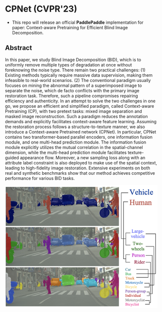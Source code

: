 # CPNet (CVPR'23)

* This repo will release an official **PaddlePaddle** implementation for paper: Context-aware Pretraining for Efficient Blind Image Decomposition.

## Abstract
In this paper, we study Blind Image Decomposition (BID), which is to uniformly remove multiple types of degradation at once without foreknowing the noise type. There remain two practical challenges: (1) Existing methods typically require massive data supervision, making them infeasible to real-world scenarios. (2) The conventional paradigm usually focuses on mining the abnormal pattern of a superimposed image to separate the noise, which de facto conflicts with the primary image restoration task. Therefore, such a pipeline compromises repairing efficiency and authenticity. In an attempt to solve the two challenges in one go, we propose an efficient and simplified paradigm, called Context-aware Pretraining (CP), with two pretext tasks: mixed image separation and masked image reconstruction. Such a paradigm reduces the annotation demands and explicitly facilitates context-aware feature learning. Assuming the restoration process follows a structure-to-texture manner, we also introduce a Context-aware Pretrained network (CPNet). In particular, CPNet contains two transformer-based parallel encoders, one information fusion module, and one multi-head prediction module. The information fusion module explicitly utilizes the mutual correlation in the spatial-channel dimension, while the multi-head prediction module facilitates texture-guided appearance flow. Moreover, a new sampling loss along with an attribute label constraint is also deployed to make use of the spatial context, leading to high-fidelity image restoration. Extensive experiments on both real and synthetic benchmarks show that our method achieves competitive performance for various BID tasks.
<p align="center">
<img src="https://github.com/0liliulei/HieraSeg/blob/main/fig.png" width="650">
</p>
